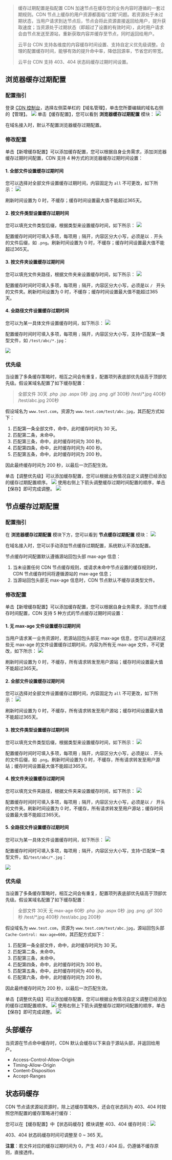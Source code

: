 > 缓存过期配置是指配置 CDN 加速节点在缓存您的业务内容时遵循的一套过期规则。CDN 节点上缓存的用户资源都面临“过期”问题。若资源处于未过期状态，当用户请求到达节点后，节点会将此资源直接返回给用户，提升获取速度；当资源处于过期状态（即超过了设置的有效时间），此时用户请求会由节点发送至源站，重新获取内容并缓存至节点，同时返回给用户。
>
> 云平台 CDN 支持各维度的内容缓存时间设置、支持自定义优先级调整。合理的配置缓存时间，能够有效的提升命中率，降低回源率，节省您的带宽。
>
> 云平台 CDN 支持 403、404 状态码缓存过期时间设置。

## 浏览器缓存过期配置

### 配置指引

登录 [CDN 控制台](http://console.tce.fsphere.cn/cdn)，选择左侧菜单栏的【域名管理】，单击您所要编辑的域名右侧的【管理】。
![](http://imgcache.tce.fsphere.cn/static/mc.qcloudimg.com/static/img/1f2cb594cd614b62b589cb20a20ed362/basic-config-1.png)
单击【缓存配置】，您可以看到 **浏览器缓存过期配置** 模块：
![](http://imgcache.tce.fsphere.cn/static/mc.qcloudimg.com/static/img/eed4e69db72f0ba47ccf0aa7a7d0d642/cdn-cache_expire1.png)

在域名接入时，默认不配置浏览器缓存过期配置。

### 修改配置

单击【新增缓存配置】可以添加缓存配置，您可以根据自身业务需求，添加浏览器缓存过期时间配置，CDN 支持 4 种方式的浏览器缓存过期时间设置：

#### 1. 全部文件设置缓存过期时间

您可以选择对全部文件设置缓存过期时间，内容固定为 ```all``` 不可更改，如下所示：
![](http://imgcache.tce.fsphere.cn/static/mc.qcloudimg.com/static/img/22e8c4b1421828179a0a0816d0a2dc45/cdn-cache_expire2.png)

刷新时间设置为 0 时，不缓存；缓存时间设置最大值不能超过365天。

#### 2. 按文件类型设置缓存过期时间

您可以填充文件类型后缀，根据类型来设置缓存时间，如下所示：
![](http://imgcache.tce.fsphere.cn/static/mc.qcloudimg.com/static/img/553360833dec8c10a13da68ecabc68b1/cdn-cache_expire3.png)

配置缓存时间时可填入多项，每项用 ```;``` 隔开，内容区分大小写，必须是以 ```.``` 开头的文件后缀，如 ```.png```。刷新时间设置为 0 时，不缓存；缓存时间设置最大值不能超过365天。

#### 3. 按文件夹设置缓存过期时间
您可以填充文件夹路径，根据文件夹来设置缓存时间，如下所示：
![](http://imgcache.tce.fsphere.cn/static/mc.qcloudimg.com/static/img/4ef8f511608903342627e5eef4e19377/cdn-cache_expire4.png)

配置缓存时间时可填入多项，每项用 ```;``` 隔开，内容区分大小写，必须是以 ```/ ``` 开头的文件夹。刷新时间设置为 0 时，不缓存；缓存时间设置最大值不能超过365天。

#### 4. 全路径文件设置缓存过期时间
您可以为某一具体文件设置缓存时间，如下所示：
![](http://imgcache.tce.fsphere.cn/static/mc.qcloudimg.com/static/img/620042d873f3aadbad1ab3783cdded30/cdn-cache_expire5.png)

配置缓存时间时可填入多项，每项用 ```;``` 隔开，内容区分大小写，支持```*```匹配某一类型文件，如 ```/test/abc/*.jpg```：

![](http://imgcache.tce.fsphere.cn/static/mc.qcloudimg.com/static/img/d8939a1240eb383ff4c76e66af5b4393/cdn-cache_expire7.png)

### 优先级
当设置了多条缓存策略时，相互之间会有重复，配置项列表底部优先级高于顶部优先级。假设某域名配置了如下缓存配置：
> 全部文件 30天
> .php .jsp .aspx 0秒
> .jpg .png .gif 300秒
> /test/*.jpg 400秒
> /test/abc.jpg 200秒

假设域名为 ```www.test.com```，资源为 ```www.test.com/test/abc.jpg```，其匹配方式如下：
1. 匹配第一条全部文件，命中，此时缓存时间为 30 天。
2. 匹配第二条，未命中。
3. 匹配第三条，命中，此时缓存时间为 300 秒。
4. 匹配第四条，命中，此时缓存时间为 400 秒。
5. 匹配第五条，命中，此时缓存时间为 200 秒。

因此最终缓存时间为 200 秒，以最后一次匹配生效。

单击【调整优先级】可以添加缓存配置，您可以根据业务情况自定义调整已经添加的缓存过期配置顺序。
![](http://imgcache.tce.fsphere.cn/static/mc.qcloudimg.com/static/img/cbc64d676945bcb856ef4c901b90290f/cdn-cache_expire8.png)
使用右侧上下箭头调整缓存过期时间配置的顺序，单击【保存】即可完成调整。
![](http://imgcache.tce.fsphere.cn/static/mc.qcloudimg.com/static/img/9b06730fd2a9e8225e881f3ea05f703d/cdn-cache_expire9.png)
## 节点缓存过期配置

### 配置指引

在 **浏览器缓存过期配置** 模块下方，您可以看到 **节点缓存过期配置** 模块：
![](http://imgcache.tce.fsphere.cn/static/mc.qcloudimg.com/static/img/21365d6a1052873b9033abd4dc781ac3/cdn-cache_expire6.png)

在域名接入时，您可以手动添加节点缓存过期配置，系统默认不添加配置。

节点缓存时间配置默认遵循源站回包头部 max-age 信息：

1. 当未设置任何 CDN 节点缓存规则，或请求未命中节点设置的缓存规则时，CDN 节点缓存时间将遵循源站的 max-age 信息；
2. 当源站回包头部无 max-age 信息时，CDN 节点默认不缓存该类型文件。

### 修改配置

单击【新增缓存配置】可以添加缓存配置，您可以根据自身业务需求，添加节点缓存时间配置，CDN 支持 5 种方式的节点缓存过期时间设置：

#### 1. 无 max-age 文件设置缓存过期时间

当用户请求某一业务资源时，若源站回包头部无 max-age 信息，您可以选择对这些无 max-age 的文件设置缓存过期时间，内容为所有无 max-age 文件，不可更改，如下所示：
![](http://imgcache.tce.fsphere.cn/static/mc.qcloudimg.com/static/img/72e18546c39fd660fef03e6e98af9330/cdn-cache_expire10.png)

刷新时间设置为 0 时，不缓存，所有请求转发至用户源站；缓存时间设置最大值不能超过365天。	

#### 2. 全部文件设置缓存过期时间

您可以选择对全部文件设置缓存过期时间，内容固定为 ```all``` 不可更改，如下所示：
![](http://imgcache.tce.fsphere.cn/static/mc.qcloudimg.com/static/img/155e21bb3504cb766c3d8f89c1feb7b4/cdn-cache_expire11.png)

刷新时间设置为 0 时，不缓存，所有请求转发至用户源站；缓存时间设置最大值不能超过365天。

#### 3. 按文件类型设置缓存过期时间

您可以填充文件类型后缀，根据类型来设置缓存时间，如下所示：
![](http://imgcache.tce.fsphere.cn/static/mc.qcloudimg.com/static/img/9ec473d3f3c23dcbfc27f823fb47c2f4/cdn-cache_expire12.png)

配置缓存时间时可填入多项，每项用 ```;``` 隔开，内容区分大小写，必须是以 ```.``` 开头的文件后缀，如 ```.png```。刷新时间设置为 0 时，不缓存，所有请求转发至用户源站；缓存时间设置最大值不能超过365天。

#### 4. 按文件夹设置缓存过期时间

您可以填充文件夹路径，根据文件夹来设置缓存时间，如下所示：
![](http://imgcache.tce.fsphere.cn/static/mc.qcloudimg.com/static/img/cb389dd8be43ecd68030962e29938eb8/cdn-cache_expire13.png)

配置缓存时间时可填入多项，每项用 ```;``` 隔开，内容区分大小写，必须是以 ```/ ``` 开头的文件夹。刷新时间设置为 0 时，不缓存，所有请求转发至用户源站；缓存时间设置最大值不能超过365天。

#### 5. 全路径文件设置缓存过期时间

您可以为某一具体文件设置缓存时间，如下所示：
![](http://imgcache.tce.fsphere.cn/static/mc.qcloudimg.com/static/img/85bff8396cc10bad3516cc2bd57d6309/cdn-cache_expire14.png)

配置缓存时间时可填入多项，每项用 ```;``` 隔开，内容区分大小写，支持```*```匹配某一类型文件，如```/test/abc/*.jpg```：

![](http://imgcache.tce.fsphere.cn/static/mc.qcloudimg.com/static/img/acb6a3b4965e8fc6391c441800dc83e2/cdn-cache_expire15.png)

### 优先级

当设置了多条缓存策略时，相互之间会有重复，配置项列表底部优先级高于顶部优先级。假设某域名配置了如下缓存配置：

> 全部文件 30天
> 无 max-age 60秒
> .php .jsp .aspx 0秒
> .jpg .png .gif 300秒
> /test/*.jpg 400秒
> /test/abc.jpg 200秒

假设域名为 ```www.test.com```，资源为 ```www.test.com/test/abc.jpg```，源站回包头部 ```Cache-Control: max-age=600```，其匹配方式如下：

1. 匹配第一条全部文件，命中，此时缓存时间为 30 天。
2. 匹配第二条，未命中。
3. 匹配第三条，未命中。
4. 匹配第四条，命中，此时缓存时间为 300 秒。
5. 匹配第五条，命中，此时缓存时间为 400 秒。
6. 匹配第六条，命中，此时缓存时间为 200 秒。

因此最终缓存时间为 200 秒，以最后一次匹配生效。

单击【调整优先级】可以添加缓存配置，您可以根据业务情况自定义调整已经添加的缓存过期配置顺序。
![](http://imgcache.tce.fsphere.cn/static/mc.qcloudimg.com/static/img/7329f840e0ccb61a530de611e9b1be8a/cdn-cache_expire16.png)
使用右侧上下箭头调整缓存过期时间配置的顺序，单击【保存】即可完成调整。
![](http://imgcache.tce.fsphere.cn/static/mc.qcloudimg.com/static/img/be321fca24c9914af495ebe40556d482/cdn-cache_expire17.png)

## 头部缓存

当资源在节点命中缓存时，CDN 默认会缓存以下来自于源站头部，并返回给用户。

+ Access-Control-Allow-Origin
+ Timing-Allow-Origin
+ Content-Disposition
+ Accept-Ranges 



## 状态码缓存

CDN 节点请求源站资源时，除上述缓存策略外，还会在状态码为 403、404 时按照您所配置的缓存策略进行缓存：

您可以在【缓存配置】中【状态码缓存】模块调整 403、404 缓存时间：![](http://imgcache.tce.fsphere.cn/static/mc.qcloudimg.com/static/img/ca07053b456894bbf2e73dc493301432/cdn-cache_expire18.png)

403、404 状态码缓存时间可调整至 0 ~ 365 天。

**注意**：若文件对应的缓存过期时间为 0，产生 403 / 404 后，仍遵循不缓存原则，直接透传。